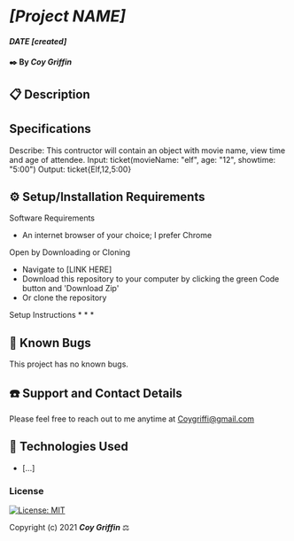 # _[Project NAME]_

#### _DATE [created]_

#### ✒️ By _**Coy Griffin**_

## 📋 Description

## Specifications

Describe: This contructor will contain an object with movie name, view time and age of attendee. 
Input: ticket(movieName: "elf", age: "12", showtime: "5:00")
Output: ticket{Elf,12,5:00}

## ⚙️ Setup/Installation Requirements 

Software Requirements
* An internet browser of your choice; I prefer Chrome

Open by Downloading or Cloning
* Navigate to [LINK HERE]
* Download this repository to your computer by clicking the green Code button and 'Download Zip'
* Or clone the repository

Setup Instructions 
*
*
*

## 🐜 Known Bugs

This project has no known bugs. 

## ☎️ Support and Contact Details

Please feel free to reach out to me anytime at <Coygriffi@gmail.com>

## 💾 Technologies Used

* [...]

### License

[![License: MIT](https://img.shields.io/badge/License-MIT-yellow.svg)](https://opensource.org/licenses/MIT)

Copyright (c) 2021 **_Coy Griffin_** ⚖️